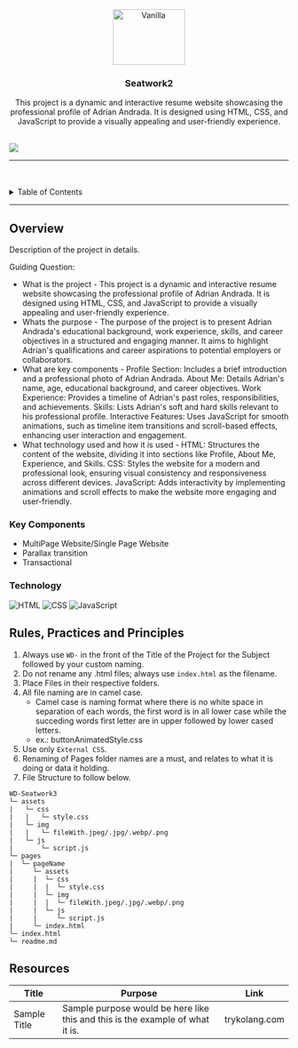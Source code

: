 <a name="readme-top">

<br/>

<br />
<div align="center">
  <a href="https://github.com/zyx-0314/">
  <!-- TODO: If you want to add logo or banner you can add it here -->
    <img src="https://w0.peakpx.com/wallpaper/1016/701/HD-wallpaper-sasuke-uchiha-neon-lights-manga-artwork-anime-characters-naruto.jpg" alt="Vanilla" width="130" height="100">
  </a>
<!-- TODO: Change Title to the name of the title of your Project -->
  <h3 align="center">Seatwork2</h3>
</div>
<!-- TODO: Make a short description -->
<div align="center">
  This project is a dynamic and interactive resume website showcasing the professional profile of Adrian Andrada. It is designed using HTML, CSS, and JavaScript to provide a visually appealing and user-friendly experience.
</div>

<br />

<!-- TODO: Change the zyx-0314 into your github username  -->
<!-- TODO: Change the WD-Template-Project into the same name of your folder -->
![](https://visit-counter.vercel.app/counter.png?page=zyx-0314/WD-Template-Project)

---

<br />
<br />

<!-- TODO: If you want to add more layers for your readme -->
<details>
  <summary>Table of Contents</summary>
  <ol>
    <li>
      <a href="#overview">Overview</a>
      <ol>
        <li>
          <a href="#key-components">Key Components</a>
        </li>
        <li>
          <a href="#technology">Technology</a>
        </li>
      </ol>
    </li>
    <li>
      <a href="#rule,-practices-and-principles">Rules, Practices and Principles</a>
    </li>
    <li>
      <a href="#resources">Resources</a>
    </li>
  </ol>
</details>

---

## Overview

<!-- TODO: To be changed -->
<!-- The following are just sample -->
Description of the project in details.

Guiding Question:
- What is the project - This project is a dynamic and interactive resume website showcasing the professional profile of Adrian Andrada. It is designed using HTML, CSS, and JavaScript to provide a visually appealing and user-friendly experience.
- Whats the purpose - The purpose of the project is to present Adrian Andrada's educational background, work experience, skills, and career objectives in a structured and engaging manner. It aims to highlight Adrian's qualifications and career aspirations to potential employers or collaborators.
- What are key components - Profile Section: Includes a brief introduction and a professional photo of Adrian Andrada.
About Me: Details Adrian's name, age, educational background, and career objectives.
Work Experience: Provides a timeline of Adrian's past roles, responsibilities, and achievements.
Skills: Lists Adrian's soft and hard skills relevant to his professional profile.
Interactive Features: Uses JavaScript for smooth animations, such as timeline item transitions and scroll-based effects, enhancing user interaction and engagement.
- What technology used and how it is used - HTML: Structures the content of the website, dividing it into sections like Profile, About Me, Experience, and Skills. CSS: Styles the website for a modern and professional look, ensuring visual consistency and responsiveness across different devices. JavaScript: Adds interactivity by implementing animations and scroll effects to make the website more engaging and user-friendly.

### Key Components
<!-- TODO: List of Key Components -->
<!-- The following are just sample -->
- MultiPage Website/Single Page Website
- Parallax transition
- Transactional

### Technology
<!-- TODO: List of Technology Used -->
![HTML](https://img.shields.io/badge/HTML-E34F26?style=for-the-badge&logo=html5&logoColor=white)
![CSS](https://img.shields.io/badge/CSS-1572B6?style=for-the-badge&logo=css3&logoColor=white)
![JavaScript](https://img.shields.io/badge/JavaScript-F7DF1E?style=for-the-badge&logo=javascript&logoColor=white)

## Rules, Practices and Principles
1. Always use `WD-` in the front of the Title of the Project for the Subject followed by your custom naming.
2. Do not rename any .html files; always use `index.html` as the filename.
3. Place Files in their respective folders.
4. All file naming are in camel case.
   - Camel case is naming format where there is no white space in separation of each words, the first word is in all lower case while the succeding words first letter are in upper followed by lower cased letters.
   - ex.: buttonAnimatedStyle.css
5. Use only `External CSS`.
6. Renaming of Pages folder names are a must, and relates to what it is doing or data it holding.
7. File Structure to follow below.

```
WD-Seatwork3
└─ assets
|   └─ css
|   |   └─ style.css
|   └─ img
|   |   └─ fileWith.jpeg/.jpg/.webp/.png
|   └─ js
|       └─ script.js
└─ pages
|  └─ pageName
|     └─ assets
|     |  └─ css
|     |  |  └─ style.css
|     |  └─ img
|     |  |  └─ fileWith.jpeg/.jpg/.webp/.png
|     |  └─ js
|     |     └─ script.js
|     └─ index.html
└─ index.html
└─ readme.md
```

## Resources

<!-- TODO: Add References -->
| Title | Purpose | Link |
|-|-|-|
| Sample Title | Sample purpose would be here like this and this is the example of what it is. | trykolang.com |

